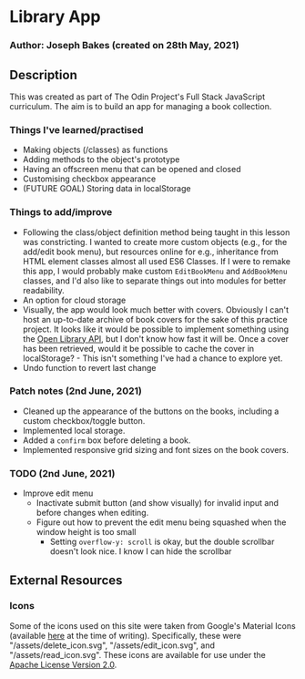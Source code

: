 # Library App

### Author: Joseph Bakes (created on 28th May, 2021)

## Description
This was created as part of The Odin Project's Full Stack JavaScript curriculum. The aim is to build an app for managing a book collection.

### Things I've learned/practised
- Making objects (/classes) as functions
- Adding methods to the object's prototype
- Having an offscreen menu that can be opened and closed
- Customising checkbox appearance
- (FUTURE GOAL) Storing data in localStorage

### Things to add/improve
- Following the class/object definition method being taught in this lesson was constricting. I wanted to create more custom objects (e.g., for the add/edit book menu), but resources online for e.g., inheritance from HTML element classes almost all used ES6 Classes. If I were to remake this app, I would probably make custom `EditBookMenu` and `AddBookMenu` classes, and I'd also like to separate things out into modules for better readability.
- An option for cloud storage
- Visually, the app would look much better with covers. Obviously I can't host an up-to-date archive of book covers for the sake of this practice project. It looks like it would be possible to implement something using the [Open Library API](https://openlibrary.org/developers/api), but I don't know how fast it will be. Once a cover has been retrieved, would it be possible to cache the cover in localStorage? - This isn't something I've had a chance to explore yet.
- Undo function to revert last change

### Patch notes (2nd June, 2021)
- Cleaned up the appearance of the buttons on the books, including a custom checkbox/toggle button.
- Implemented local storage.
- Added a `confirm` box before deleting a book.
- Implemented responsive grid sizing and font sizes on the book covers.

### TODO (2nd June, 2021)
- Improve edit menu
    - Inactivate submit button (and show visually) for invalid input and before changes when editing.
    - Figure out how to prevent the edit menu being squashed when the window height is too small
        - Setting `overflow-y: scroll` is okay, but the double scrollbar doesn't look nice. I know I can hide the scrollbar 

## External Resources
### Icons
Some of the icons used on this site were taken from Google's Material Icons (available [here](https://fonts.google.com/icons) at the time of writing). Specifically, these were "/assets/delete_icon.svg", "/assets/edit_icon.svg", and "/assets/read_icon.svg". These icons are available for use under the [Apache License Version 2.0](https://www.apache.org/licenses/LICENSE-2.0.txt).